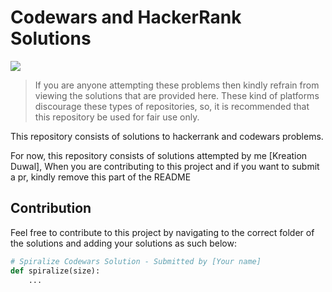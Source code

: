 # Codewars and HackerRank Solutions

![](https://img.shields.io/badge/notice-red?style=for-the-badge)

> If you are anyone attempting these problems then kindly refrain from viewing the solutions that are provided here. These kind of platforms discourage these types of repositories, so, it is recommended that this repository be used for fair use only.

This repository consists of solutions to hackerrank and codewars problems.

For now, this repository consists of solutions attempted by me [Kreation Duwal],
When you are contributing to this project and if you want to submit a pr, kindly remove this part of the README

## Contribution

Feel free to contribute to this project by navigating to the correct folder of the solutions and adding your solutions as such below:

```py
# Spiralize Codewars Solution - Submitted by [Your name]
def spiralize(size):
    ...
```

